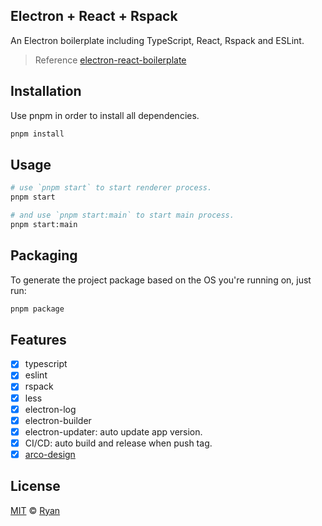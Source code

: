 ## Electron + React + Rspack

An Electron boilerplate including TypeScript, React, Rspack and ESLint.

> Reference [electron-react-boilerplate](https://github.com/electron-react-boilerplate/electron-react-boilerplate)

## Installation

Use pnpm in order to install all dependencies.

```bash
pnpm install
```

## Usage

```bash
# use `pnpm start` to start renderer process.
pnpm start

# and use `pnpm start:main` to start main process.
pnpm start:main
```

## Packaging

To generate the project package based on the OS you're running on, just run:

```bash
pnpm package
```

## Features

- [x] typescript
- [x] eslint
- [x] rspack
- [x] less
- [x] electron-log
- [x] electron-builder
- [x] electron-updater: auto update app version.
- [x] CI/CD: auto build and release when push tag.
- [x] [arco-design](https://github.com/arco-design/arco-design)

## License

[MIT](https://choosealicense.com/licenses/mit/) © [Ryan](https://github.com/RyanProMax)

